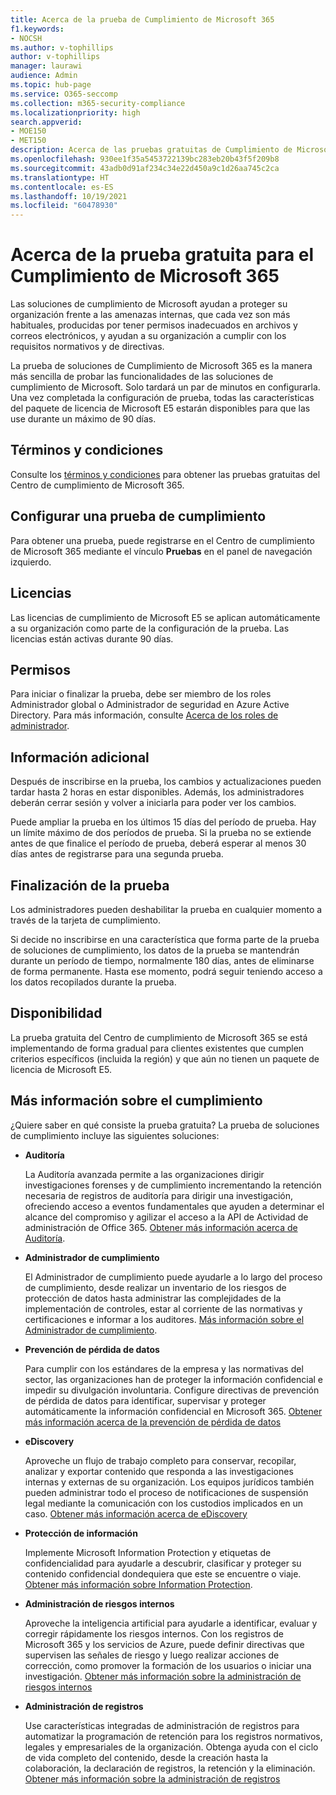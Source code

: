 ```yaml
---
title: Acerca de la prueba de Cumplimiento de Microsoft 365
f1.keywords:
- NOCSH
ms.author: v-tophillips
author: v-tophillips
manager: laurawi
audience: Admin
ms.topic: hub-page
ms.service: O365-seccomp
ms.collection: m365-security-compliance
ms.localizationpriority: high
search.appverid:
- MOE150
- MET150
description: Acerca de las pruebas gratuitas de Cumplimiento de Microsoft 365.
ms.openlocfilehash: 930ee1f35a5453722139bc283eb20b43f5f209b8
ms.sourcegitcommit: 43adb0d91af234c34e22d450a9c1d26aa745c2ca
ms.translationtype: HT
ms.contentlocale: es-ES
ms.lasthandoff: 10/19/2021
ms.locfileid: "60478930"
---
```

# <a name="about-the-free-trial-for-microsoft-365-compliance"></a>Acerca de la prueba gratuita para el Cumplimiento de Microsoft 365

Las soluciones de cumplimiento de Microsoft ayudan a proteger su organización frente a las amenazas internas, que cada vez son más habituales, producidas por tener permisos inadecuados en archivos y correos electrónicos, y ayudan a su organización a cumplir con los requisitos normativos y de directivas.

La prueba de soluciones de Cumplimiento de Microsoft 365 es la manera más sencilla de probar las funcionalidades de las soluciones de cumplimiento de Microsoft. Solo tardará un par de minutos en configurarla. Una vez completada la configuración de prueba, todas las características del paquete de licencia de Microsoft E5 estarán disponibles para que las use durante un máximo de 90 días.

## <a name="terms-and-conditions"></a>Términos y condiciones

Consulte los [términos y condiciones](terms-conditions.md) para obtener las pruebas gratuitas del Centro de cumplimiento de Microsoft 365.

## <a name="set-up-a-compliance-trial"></a>Configurar una prueba de cumplimiento

Para obtener una prueba, puede registrarse en el Centro de cumplimiento de Microsoft 365 mediante el vínculo **Pruebas** en el panel de navegación izquierdo.

## <a name="licensing"></a>Licencias

Las licencias de cumplimiento de Microsoft E5 se aplican automáticamente a su organización como parte de la configuración de la prueba. Las licencias están activas durante 90 días.

## <a name="permissions"></a>Permisos

Para iniciar o finalizar la prueba, debe ser miembro de los roles Administrador global o Administrador de seguridad en Azure Active Directory. Para más información, consulte [Acerca de los roles de administrador](../admin/add-users/about-admin-roles.md).

## <a name="additional-information"></a>Información adicional

Después de inscribirse en la prueba, los cambios y actualizaciones pueden tardar hasta 2 horas en estar disponibles. Además, los administradores deberán cerrar sesión y volver a iniciarla para poder ver los cambios.

Puede ampliar la prueba en los últimos 15 días del período de prueba. Hay un límite máximo de dos períodos de prueba. Si la prueba no se extiende antes de que finalice el período de prueba, deberá esperar al menos 30 días antes de registrarse para una segunda prueba.

## <a name="ending-the-trial"></a>Finalización de la prueba

Los administradores pueden deshabilitar la prueba en cualquier momento a través de la tarjeta de cumplimiento.

Si decide no inscribirse en una característica que forma parte de la prueba de soluciones de cumplimiento, los datos de la prueba se mantendrán durante un período de tiempo, normalmente 180 días, antes de eliminarse de forma permanente. Hasta ese momento, podrá seguir teniendo acceso a los datos recopilados durante la prueba.

## <a name="availability"></a>Disponibilidad

La prueba gratuita del Centro de cumplimiento de Microsoft 365 se está implementando de forma gradual para clientes existentes que cumplen criterios específicos (incluida la región) y que aún no tienen un paquete de licencia de Microsoft E5.

## <a name="learn-more-about-compliance"></a>Más información sobre el cumplimiento

¿Quiere saber en qué consiste la prueba gratuita? La prueba de soluciones de cumplimiento incluye las siguientes soluciones:

<!--
- **application governance**

    Application governance is an add-on for Microsoft Cloud App Security that monitors OAuth apps running in your Microsoft 365 tenant for excessive permissions and inappropriate access to files and email. [Learn more](app-governance-manage-app-governance.md)
-->

- **Auditoría**

    La Auditoría avanzada permite a las organizaciones dirigir investigaciones forenses y de cumplimiento incrementando la retención necesaria de registros de auditoría para dirigir una investigación, ofreciendo acceso a eventos fundamentales que ayuden a determinar el alcance del compromiso y agilizar el acceso a la API de Actividad de administración de Office 365. [Obtener más información acerca de Auditoría](advanced-audit.md).

- **Administrador de cumplimiento**

    El Administrador de cumplimiento puede ayudarle a lo largo del proceso de cumplimiento, desde realizar un inventario de los riesgos de protección de datos hasta administrar las complejidades de la implementación de controles, estar al corriente de las normativas y certificaciones e informar a los auditores. [Más información sobre el Administrador de cumplimiento](compliance-manager.md).

- **Prevención de pérdida de datos**

    Para cumplir con los estándares de la empresa y las normativas del sector, las organizaciones han de proteger la información confidencial e impedir su divulgación involuntaria. Configure directivas de prevención de pérdida de datos para identificar, supervisar y proteger automáticamente la información confidencial en Microsoft 365. [Obtener más información acerca de la prevención de pérdida de datos](dlp-learn-about-dlp.md)

- **eDiscovery**

    Aproveche un flujo de trabajo completo para conservar, recopilar, analizar y exportar contenido que responda a las investigaciones internas y externas de su organización. Los equipos jurídicos también pueden administrar todo el proceso de notificaciones de suspensión legal mediante la comunicación con los custodios implicados en un caso. [Obtener más información acerca de eDiscovery](ediscovery.md)

- **Protección de información**

    Implemente Microsoft Information Protection y etiquetas de confidencialidad para ayudarle a descubrir, clasificar y proteger su contenido confidencial dondequiera que este se encuentre o viaje. [Obtener más información sobre Information Protection](information-protection.md).

- **Administración de riesgos internos**

    Aproveche la inteligencia artificial para ayudarle a identificar, evaluar y corregir rápidamente los riesgos internos. Con los registros de Microsoft 365 y los servicios de Azure, puede definir directivas que supervisen las señales de riesgo y luego realizar acciones de corrección, como promover la formación de los usuarios o iniciar una investigación. [Obtener más información sobre la administración de riesgos internos](insider-risk-management-solution-overview.md)

<!--
- **privacy management**

    Privacy management helps your organization understand and manage the personal data in your Microsoft 365 environment, remediate potential privacy risks, and fulfill subject rights requests. [Learn more](/privacy/solutions/privacymanagement/privacy-management)
-->

- **Administración de registros**

    Use características integradas de administración de registros para automatizar la programación de retención para los registros normativos, legales y empresariales de la organización. Obtenga ayuda con el ciclo de vida completo del contenido, desde la creación hasta la colaboración, la declaración de registros, la retención y la eliminación. [Obtener más información sobre la administración de registros](records-management.md)
